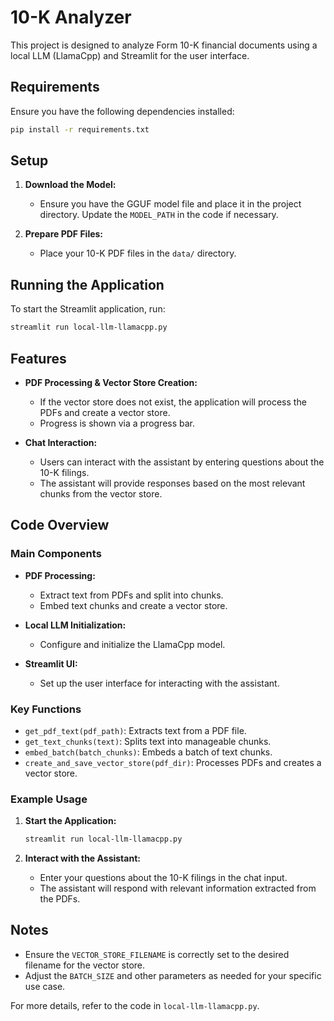 # 10-K Analyzer

This project is designed to analyze Form 10-K financial documents using a local LLM (LlamaCpp) and Streamlit for the user interface.

## Requirements

Ensure you have the following dependencies installed:

```bash
pip install -r requirements.txt
```

## Setup

1. **Download the Model:**
   - Ensure you have the GGUF model file and place it in the project directory. Update the `MODEL_PATH` in the code if necessary.

2. **Prepare PDF Files:**
   - Place your 10-K PDF files in the `data/` directory.

## Running the Application

To start the Streamlit application, run:

```bash
streamlit run local-llm-llamacpp.py
```

## Features

- **PDF Processing & Vector Store Creation:**
  - If the vector store does not exist, the application will process the PDFs and create a vector store.
  - Progress is shown via a progress bar.

- **Chat Interaction:**
  - Users can interact with the assistant by entering questions about the 10-K filings.
  - The assistant will provide responses based on the most relevant chunks from the vector store.

## Code Overview

### Main Components

- **PDF Processing:**
  - Extract text from PDFs and split into chunks.
  - Embed text chunks and create a vector store.

- **Local LLM Initialization:**
  - Configure and initialize the LlamaCpp model.

- **Streamlit UI:**
  - Set up the user interface for interacting with the assistant.

### Key Functions

- `get_pdf_text(pdf_path)`: Extracts text from a PDF file.
- `get_text_chunks(text)`: Splits text into manageable chunks.
- `embed_batch(batch_chunks)`: Embeds a batch of text chunks.
- `create_and_save_vector_store(pdf_dir)`: Processes PDFs and creates a vector store.

### Example Usage

1. **Start the Application:**
   ```bash
   streamlit run local-llm-llamacpp.py
   ```

2. **Interact with the Assistant:**
   - Enter your questions about the 10-K filings in the chat input.
   - The assistant will respond with relevant information extracted from the PDFs.

## Notes

- Ensure the `VECTOR_STORE_FILENAME` is correctly set to the desired filename for the vector store.
- Adjust the `BATCH_SIZE` and other parameters as needed for your specific use case.

For more details, refer to the code in `local-llm-llamacpp.py`.
